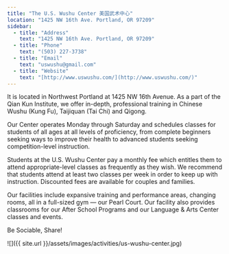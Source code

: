 ```yaml
---
title: "The U.S. Wushu Center 美国武术中心"
location: "1425 NW 16th Ave. Portland, OR 97209"
sidebar:
  - title: "Address"
    text: "1425 NW 16th Ave. Portland, OR 97209"
  - title: "Phone"
    text: "(503) 227-3738"
  - title: "Email"
    text: "uswushu@gmail.com"
  - title: "Website"
    text: "[http://www.uswushu.com/](http://www.uswushu.com/)"
---
```


It is located in Northwest Portland at 1425 NW 16th Avenue. As a part of the Qian Kun Institute, we offer in-depth, professional training in Chinese Wushu (Kung Fu), Taijiquan (Tai Chi) and Qigong.

Our Center operates Monday through Saturday and schedules classes for students of all ages at all levels of proficiency, from complete beginners seeking ways to improve their health to advanced students seeking competition-level instruction.

Students at the U.S. Wushu Center pay a monthly fee which entitles them to attend appropriate-level classes as frequently as they wish. We recommend that students attend at least two classes per week in order to keep up with instruction. Discounted fees are available for couples and families.

Our facilities include expansive training and performance areas, changing rooms, all in a full-sized gym — our Pearl Court. Our facility also provides classrooms for our After School Programs and our Language & Arts Center classes and events.

Be Sociable, Share!

![]({{ site.url }}/assets/images/activities/us-wushu-center.jpg)
